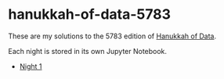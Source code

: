 # hanukkah-of-data-5783

These are my solutions to the 5783 edition of [Hanukkah of Data](https://hanukkah.bluebird.sh/).

Each night is stored in its own Jupyter Notebook.

- [Night 1](./night1.ipynb)
